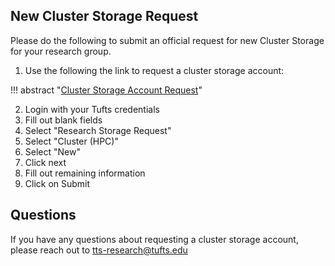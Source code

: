 ## New Cluster Storage Request

Please do the following to submit an official request for new Cluster Storage for your research group.

1. Use the following the link to request a cluster storage account:

!!! abstract "[Cluster Storage Account Request](https://tufts.qualtrics.com/jfe/form/SV_5bUmpFT0IXeyEfj)"

2. Login with your Tufts credentials
3. Fill out blank fields
4. Select "Research Storage Request"
5. Select "Cluster (HPC)"
6. Select "New"
7. Click next
8. Fill out remaining information
9. Click on Submit

## Questions

If you have any questions about requesting a cluster storage account, please reach out to [tts-research@tufts.edu](tts-research@tufts.edu)
